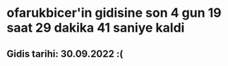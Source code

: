 # ofarukbicer'in gidisine son 4 gun 19 saat 29 dakika 41 saniye kaldi

## Gidis tarihi: 30.09.2022 :(